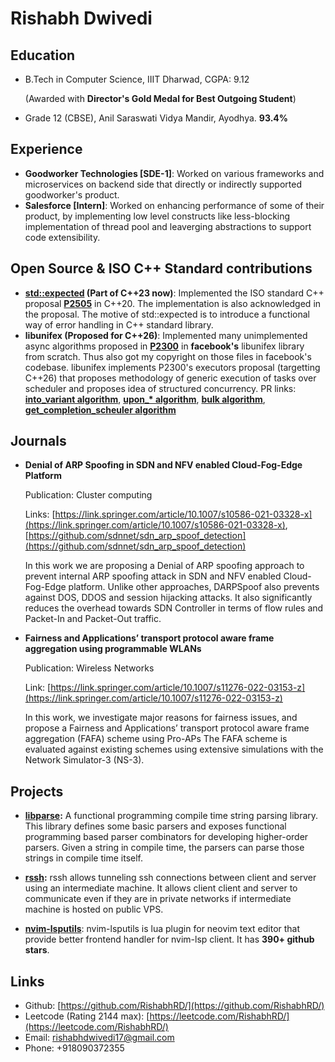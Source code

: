 # Rishabh Dwivedi

## Education

- B.Tech in Computer Science, IIIT Dharwad, CGPA: 9.12

  (Awarded with **Director's Gold Medal for Best Outgoing Student**)

- Grade 12 (CBSE), Anil Saraswati Vidya Mandir, Ayodhya. **93.4%**

## Experience

- **Goodworker Technologies \[SDE-1\]**: Worked on various frameworks and
  microservices on backend side that directly or indirectly supported
  goodworker's product.
- **Salesforce \[Intern\]**: Worked on enhancing performance of some of their
  product, by implementing low level constructs like less-blocking
  implementation of thread pool and leaverging abstractions to support code
  extensibility.

## Open Source & ISO C++ Standard contributions

- **[std::expected](https://github.com/RishabhRD/expected) (Part of C++23 now)**: Implemented the ISO standard
  C++ proposal **[P2505](http://wg21.link/p2505)** in C++20. The implementation
  is also acknowledged in the proposal. The motive of std::expected is to
  introduce a functional way of error handling in C++ standard library.
- **libunifex (Proposed for C++26)**: Implemented many unimplemented async
  algorithms proposed in **[P2300](https://wg21.link/p2300)** in **facebook's**
  libunifex library from scratch. Thus also got my copyright on those files in
  facebook's codebase. libunifex implements P2300's executors proposal
  (targetting C++26) that proposes methodology of generic execution of tasks
  over scheduler and proposes idea of structured concurrency.
  PR links: **[into_variant
  algorithm](https://github.com/facebookexperimental/libunifex/pull/350)**,
  **[upon\_\*
  algorithm](https://github.com/facebookexperimental/libunifex/pull/333)**,
  **[bulk
  algorithm](https://github.com/facebookexperimental/libunifex/pull/354)**,
  **[get_completion_scheuler
  algorithm](https://github.com/facebookexperimental/libunifex/pull/415)**

## Journals

- **Denial of ARP Spoofing in SDN and NFV enabled Cloud-Fog-Edge Platform**

  Publication: Cluster computing

  Links: [https://link.springer.com/article/10.1007/s10586-021-03328-x](https://link.springer.com/article/10.1007/s10586-021-03328-x), [https://github.com/sdnnet/sdn_arp_spoof_detection](https://github.com/sdnnet/sdn_arp_spoof_detection)

  In this work we are proposing a Denial of ARP spoofing approach to prevent
  internal ARP spoofing attack in SDN and NFV enabled Cloud-Fog-Edge platform.
  Unlike other approaches, DARPSpoof also prevents against DOS, DDOS and
  session hijacking attacks. It also significantly reduces the overhead towards
  SDN Controller in terms of flow rules and Packet-In and Packet-Out traffic.

- **Fairness and Applications’ transport protocol aware frame aggregation using programmable WLANs**

  Publication: Wireless Networks

  Link: [https://link.springer.com/article/10.1007/s11276-022-03153-z](https://link.springer.com/article/10.1007/s11276-022-03153-z)

  In this work, we investigate major reasons for fairness issues, and propose a
  Fairness and Applications’ transport protocol aware frame aggregation (FAFA)
  scheme using Pro-APs The FAFA scheme is evaluated against existing schemes
  using extensive simulations with the Network Simulator-3 (NS-3).

## Projects

- **[libparse](https://github.com/RishabhRD/libparse):** A functional programming compile time string parsing library.
  This library defines some basic parsers and exposes functional programming
  based parser combinators for developing higher-order parsers. Given a string
  in compile time, the parsers can parse those strings in compile time itself.

- **[rssh](https://github.com/RishabhRD/rssh-server):** rssh allows tunneling
  ssh connections between client and server using an intermediate machine. It
  allows client client and server to communicate even if they are in private
  networks if intermediate machine is hosted on public VPS.

- **[nvim-lsputils](https://github.com/RishabhRD/nvim-lsputils)**: nvim-lsputils
  is lua plugin for neovim text editor that provide better frontend handler for
  nvim-lsp client. It has **390+ github stars**.

## Links

- Github: [https://github.com/RishabhRD/](https://github.com/RishabhRD/)
- Leetcode (Rating 2144 max): [https://leetcode.com/RishabhRD/](https://leetcode.com/RishabhRD/)
- Email: rishabhdwivedi17@gmail.com
- Phone: +918090372355
